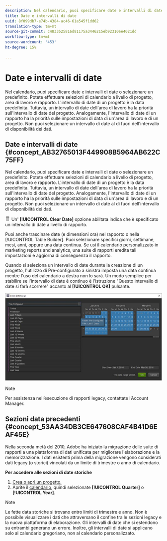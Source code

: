 ```yaml
---
description: Nel calendario, puoi specificare date e intervalli di date o selezionare un predefinito. Potete effettuare selezioni di calendario a livello di progetto, area di lavoro e rapporto. L'intervallo di date di un progetto è la data predefinita. Tuttavia, un intervallo di date dell'area di lavoro ha la priorità sull'intervallo di date del progetto. Analogamente, l'intervallo di date di un rapporto ha la priorità sulle impostazioni di data di un'area di lavoro e di un progetto. Non puoi selezionare un intervallo di date al di fuori dell'intervallo di disponibilità dei dati.
title: Date e intervalli di date
uuid: 8f099db7-e74b-4384-ac46-61a545f1dd62
translation-type: tm+mt
source-git-commit: c4833525816d81175a3446215eb92310ee4021dd
workflow-type: tm+mt
source-wordcount: '453'
ht-degree: 15%

---
```



# Date e intervalli di date

Nel calendario, puoi specificare date e intervalli di date o selezionare un predefinito. Potete effettuare selezioni di calendario a livello di progetto, area di lavoro e rapporto. L&#39;intervallo di date di un progetto è la data predefinita. Tuttavia, un intervallo di date dell&#39;area di lavoro ha la priorità sull&#39;intervallo di date del progetto. Analogamente, l&#39;intervallo di date di un rapporto ha la priorità sulle impostazioni di data di un&#39;area di lavoro e di un progetto. Non puoi selezionare un intervallo di date al di fuori dell&#39;intervallo di disponibilità dei dati.

## Date e intervalli di date {#concept_AB32765013F449908B5964AB622C75FF}

Nel calendario, puoi specificare date e intervalli di date o selezionare un predefinito. Potete effettuare selezioni di calendario a livello di progetto, area di lavoro e rapporto. L&#39;intervallo di date di un progetto è la data predefinita. Tuttavia, un intervallo di date dell&#39;area di lavoro ha la priorità sull&#39;intervallo di date del progetto. Analogamente, l&#39;intervallo di date di un rapporto ha la priorità sulle impostazioni di data di un&#39;area di lavoro e di un progetto. Non puoi selezionare un intervallo di date al di fuori dell&#39;intervallo di disponibilità dei dati.

![](assets/Delete_Standard.png) Un&#39; **[!UICONTROL Clear Date]** opzione abilitata indica che è specificato un intervallo di date a livello di rapporto.

Puoi anche trascinare date (e dimensioni ora) nel rapporto o nella [!UICONTROL Table Builder]. Puoi selezionare specifici giorni, settimane, mesi, anni, oppure una data continua. Se usi il calendario personalizzato in marketing reports and analytics, una suite di rapporti eredita tali impostazioni e aggiorna di conseguenza il rapporto.

Quando si seleziona un intervallo di date durante la creazione di un progetto, l&#39;utilizzo di Pre-configurato a sinistra imposta una data continua mentre l&#39;uso del calendario a destra non lo sarà. Un modo semplice per stabilire se l&#39;intervallo di date è continuo è l&#39;istruzione &quot;Questo intervallo di date si farà scorrere&quot; accanto al **[!UICONTROL OK]** pulsante.

![](assets/daterange.jpeg)

>[!NOTE]
>
>Per assistenza nell’esecuzione di rapporti legacy, contattate l’Account Manager.

## Sezioni data precedenti {#concept_53AA34DB3CE647608CAF4B41D6EAF45E}

Nella seconda metà del 2010, Adobe ha iniziato la migrazione delle suite di rapporti a una piattaforma di dati unificata per migliorare l&#39;elaborazione e la memorizzazione. I dati esistenti prima della migrazione vengono considerati dati legacy (o storici) vincolati da un limite di trimestre o anno di calendario.

<!-- 

c_legacy_data.xml

 -->

**Per accedere alle sezioni di date storiche**

1. [Crea o apri un progetto.](/help/analyze/ad-hoc-analysis/c-getting-started.md)
1. Aprite il [calendario](/help/analyze/ad-hoc-analysis/c-dates.md), quindi selezionate **[!UICONTROL Quarter]** o **[!UICONTROL Year]**.

>[!NOTE]
>
>Le fette data storiche si trovano entro limiti di trimestre e anno. Non è possibile visualizzare i dati che attraversano il confine tra le sezioni legacy e la nuova piattaforma di elaborazione. Gli intervalli di date che si estendono su entrambi generano un errore. Inoltre, gli intervalli di date si applicano solo al calendario gregoriano, non al calendario personalizzato.

